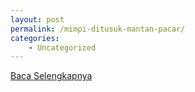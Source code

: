 ```yaml
---
layout: post
permalink: /mimpi-ditusuk-mantan-pacar/
categories:
    - Uncategorized
---
```


[Baca Selengkapnya](/07)